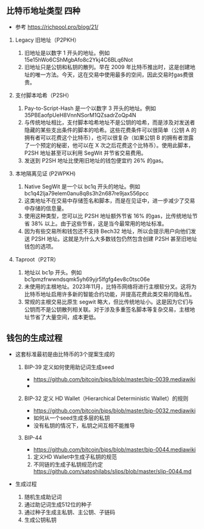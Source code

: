 ## 比特币地址类型 四种
- 参考 https://richpool.pro/blog/21/

1. Legacy 旧地址（P2PKH） 
    1. 旧地址是以数字 1 开头的地址。例如 15e15hWo6CShMgbAfo8c2Ykj4C6BLq6Not
    1. 旧地址只是公钥和私钥的散列。早在 2009 年比特币推出时，这是创建地址的唯一方法。今天，这在交易中使用最多的空间，因此交易时gas费很贵。

1. 支付脚本哈希（P2SH）
    1. Pay-to-Script-Hash 是一个以数字 3 开头的地址。例如 35PBEaofpUeH8VnnNSorM1QZsadrZoQp4N
    2. 与传统地址相比，支付脚本哈希地址不是公钥的哈希，而是涉及对发送者隐藏的某些支出条件的脚本的哈希。这些花费条件可以很简单（公钥 A 的拥有者可以花费这个比特币），也可以很复杂（如果公钥 B 的拥有者泄露了一个预定的秘密，他可以在 X 次之后花费这个比特币）。使用此脚本，P2SH 地址甚至可以利用 SegWit 并节省交易费用。
    3. 发送到 P2SH 地址比使用旧地址的钱包便宜约 26% 的gas。

2. 本地隔离见证 (P2WPKH)
    1. Native SegWit 是一个以 bc1q 开头的地址。例如 bc1q42lja79elem0anu8q8s3h2n687re9jax556pcc
    2. 这类地址不在交易中存储签名和脚本，而是在见证中，进一步减少了交易中存储的信息量。
    3. 使用这种类型，您可以比 P2SH 地址额外节省 16% 的gas，比传统地址节省 38% 以上。由于这些节省，这是当今最常用的地址标准。
    4. 因为有些交易所和钱包还不支持 Bech32 地址，所以会提示用户向他们发送 P2SH 地址。这就是为什么大多数钱包仍然包含创建 P2SH 甚至旧地址钱包的选项。

3. Taproot（P2TR） 
    1. 地址以 bc1p 开头。例如 bc1pmzfrwwndsqmk5yh69yjr5lfgfg4ev8c0tsc06e
    2. 未使用的主根地址。2023年11月，比特币网络将进行主根软分叉。这将为比特币地址启用许多新的智能合约功能，并提高花费此类交易的隐私性。
    3. 常规的主根交易比原生 segwit 略大，但比传统地址小。这是因为它们与公钥而不是公钥散列相关联。对于涉及多重签名脚本等复杂交易，主根地址节省了大量空间，成本更低。

## 钱包的生成过程
- 这套标准最初是由比特币的3个提案生成的
    1. BIP-39 定义如何使用助记词生成seed
        - https://github.com/bitcoin/bips/blob/master/bip-0039.mediawiki
        - 
    2. BIP-32 定义 HD Wallet（Hierarchical Deterministic Wallet）的规则
        - https://github.com/bitcoin/bips/blob/master/bip-0032.mediawiki
        - 如何从一个seed生成多层的私钥
        - 没有私钥的情况下，私钥之间互相不能推导
        
    3. BIP-44 
        - https://github.com/bitcoin/bips/blob/master/bip-0044.mediawiki
        1. 定义HD Wallet中生成子私钥的规范
        2. 不同链的生成子私钥规范约定 https://github.com/satoshilabs/slips/blob/master/slip-0044.md

- 生成过程
    1. 随机生成助记词
    2. 通过助记词生成512位的种子
    3. 通过种子生成主私钥、主公钥、子链码
    4. 生成公钥私钥